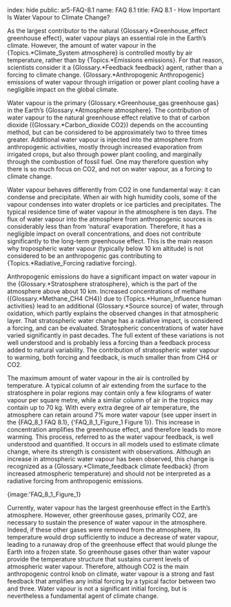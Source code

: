 index: hide
public: ar5-FAQ-8.1
name: FAQ 8.1
title: FAQ 8.1 - How Important Is Water Vapour to Climate Change?

As the largest contributor to the natural {Glossary.*Greenhouse_effect greenhouse effect}, water vapour plays an essential role in the Earth’s climate. However, the amount of water vapour in the {Topics.*Climate_System atmosphere} is controlled mostly by air temperature, rather than by {Topics.*Emissions emissions}. For that reason, scientists consider it a {Glossary.*Feedback feedback} agent, rather than a forcing to climate change. {Glossary.*Anthropogenic Anthropogenic} emissions of water vapour through irrigation or power plant cooling have a negligible impact on the global climate.

Water vapour is the primary {Glossary.*Greenhouse_gas greenhouse gas} in the Earth’s {Glossary.*Atmosphere atmosphere}. The contribution of water vapour to the natural greenhouse effect relative to that of carbon dioxide ({Glossary.*Carbon_dioxide CO2}) depends on the accounting method, but can be considered to be approximately two to three times greater. Additional water vapour is injected into the atmosphere from anthropogenic activities, mostly through increased evaporation from irrigated crops, but also through power plant cooling, and marginally through the combustion of fossil fuel. One may therefore question why there is so much focus on CO2, and not on water vapour, as a forcing to climate change.

Water vapour behaves differently from CO2 in one fundamental way: it can condense and precipitate. When air with high humidity cools, some of the vapour condenses into water droplets or ice particles and precipitates. The typical residence time of water vapour in the atmosphere is ten days. The flux of water vapour into the atmosphere from anthropogenic sources is considerably less than from ‘natural’ evaporation. Therefore, it has a negligible impact on overall concentrations, and does not contribute significantly to the long-term greenhouse effect. This is the main reason why tropospheric water vapour (typically below 10 km altitude) is not considered to be an anthropogenic gas contributing to {Topics.*Radiative_Forcing radiative forcing}.

Anthropogenic emissions do have a significant impact on water vapour in the {Glossary.*Stratosphere stratosphere}, which is the part of the atmosphere above about 10 km. Increased concentrations of methane ({Glossary.*Methane_CH4 CH4}) due to {Topics.*Human_Influence human activities} lead to an additional {Glossary.*Source source} of water, through oxidation, which partly explains the observed changes in that atmospheric layer. That stratospheric water change has a radiative impact, is considered a forcing, and can be evaluated. Stratospheric concentrations of water have varied significantly in past decades. The full extent of these variations is not well understood and is probably less a forcing than a feedback process added to natural variability. The contribution of stratospheric water vapour to warming, both forcing and feedback, is much smaller than from CH4 or CO2.

The maximum amount of water vapour in the air is controlled by temperature. A typical column of air extending from the surface to the stratosphere in polar regions may contain only a few kilograms of water vapour per square metre, while a similar column of air in the tropics may contain up to 70 kg. With every extra degree of air temperature, the atmosphere can retain around 7% more water vapour (see upper insert in the {FAQ_8_1 FAQ 8.1}, {'FAQ_8_1_Figure_1 Figure 1}). This increase in concentration amplifies the greenhouse effect, and therefore leads to more warming. This process, referred to as the water vapour feedback, is well understood and quantified. It occurs in all models used to estimate climate change, where its strength is consistent with observations. Although an increase in atmospheric water vapour has been observed, this change is recognized as a {Glossary.*Climate_feedback climate feedback} (from increased atmospheric temperature) and should not be interpreted as a radiative forcing from anthropogenic emissions.

{image:'FAQ_8_1_Figure_1}

Currently, water vapour has the largest greenhouse effect in the Earth’s atmosphere. However, other greenhouse gases, primarily CO2, are necessary to sustain the presence of water vapour in the atmosphere. Indeed, if these other gases were removed from the atmosphere, its temperature would drop sufficiently to induce a decrease of water vapour, leading to a runaway drop of the greenhouse effect that would plunge the Earth into a frozen state. So greenhouse gases other than water vapour provide the temperature structure that sustains current levels of atmospheric water vapour. Therefore, although CO2 is the main anthropogenic control knob on climate, water vapour is a strong and fast feedback that amplifies any initial forcing by a typical factor between two and three. Water vapour is not a significant initial forcing, but is nevertheless a fundamental agent of climate change.
